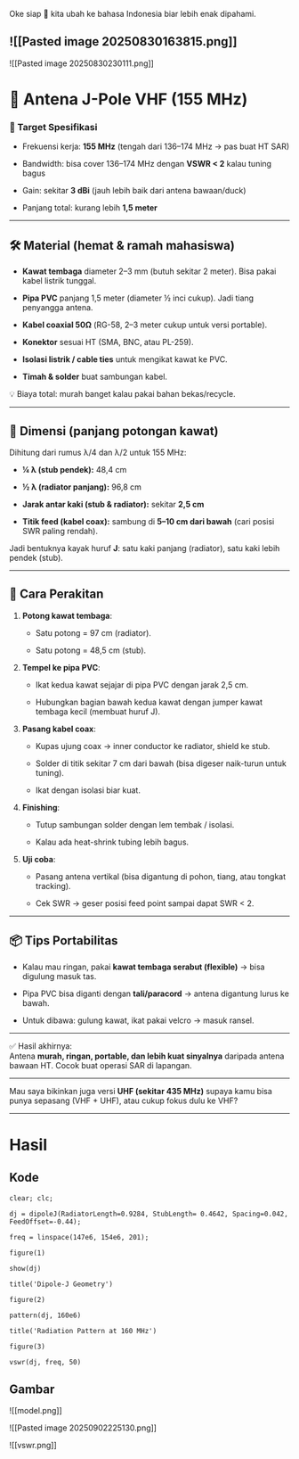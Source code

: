 Oke siap 🔧 kita ubah ke bahasa Indonesia biar lebih enak dipahami.

![[Pasted image 20250830163815.png]]
---
![[Pasted image 20250830230111.png]]
# 📡 Antena J-Pole VHF (155 MHz)

### 🎯 Target Spesifikasi

- Frekuensi kerja: **155 MHz** (tengah dari 136–174 MHz → pas buat HT SAR)
    
- Bandwidth: bisa cover 136–174 MHz dengan **VSWR < 2** kalau tuning bagus
    
- Gain: sekitar **3 dBi** (jauh lebih baik dari antena bawaan/duck)
    
- Panjang total: kurang lebih **1,5 meter**
    

---

## 🛠️ Material (hemat & ramah mahasiswa)

- **Kawat tembaga** diameter 2–3 mm (butuh sekitar 2 meter). Bisa pakai kabel listrik tunggal.
    
- **Pipa PVC** panjang 1,5 meter (diameter ½ inci cukup). Jadi tiang penyangga antena.
    
- **Kabel coaxial 50Ω** (RG-58, 2–3 meter cukup untuk versi portable).
    
- **Konektor** sesuai HT (SMA, BNC, atau PL-259).
    
- **Isolasi listrik / cable ties** untuk mengikat kawat ke PVC.
    
- **Timah & solder** buat sambungan kabel.
    

💡 Biaya total: murah banget kalau pakai bahan bekas/recycle.

---

## 📏 Dimensi (panjang potongan kawat)

Dihitung dari rumus λ/4 dan λ/2 untuk 155 MHz:

- **¼ λ (stub pendek):** 48,4 cm
    
- **½ λ (radiator panjang):** 96,8 cm
    
- **Jarak antar kaki (stub & radiator):** sekitar **2,5 cm**
    
- **Titik feed (kabel coax):** sambung di **5–10 cm dari bawah** (cari posisi SWR paling rendah).
    

Jadi bentuknya kayak huruf **J**: satu kaki panjang (radiator), satu kaki lebih pendek (stub).

---

## 🔧 Cara Perakitan

1. **Potong kawat tembaga**:
    
    - Satu potong = 97 cm (radiator).
        
    - Satu potong = 48,5 cm (stub).
        
2. **Tempel ke pipa PVC**:
    
    - Ikat kedua kawat sejajar di pipa PVC dengan jarak 2,5 cm.
        
    - Hubungkan bagian bawah kedua kawat dengan jumper kawat tembaga kecil (membuat huruf J).
        
3. **Pasang kabel coax**:
    
    - Kupas ujung coax → inner conductor ke radiator, shield ke stub.
        
    - Solder di titik sekitar 7 cm dari bawah (bisa digeser naik-turun untuk tuning).
        
    - Ikat dengan isolasi biar kuat.
        
4. **Finishing**:
    
    - Tutup sambungan solder dengan lem tembak / isolasi.
        
    - Kalau ada heat-shrink tubing lebih bagus.
        
5. **Uji coba**:
    
    - Pasang antena vertikal (bisa digantung di pohon, tiang, atau tongkat tracking).
        
    - Cek SWR → geser posisi feed point sampai dapat SWR < 2.
        

---

## 📦 Tips Portabilitas

- Kalau mau ringan, pakai **kawat tembaga serabut (flexible)** → bisa digulung masuk tas.
    
- Pipa PVC bisa diganti dengan **tali/paracord** → antena digantung lurus ke bawah.
    
- Untuk dibawa: gulung kawat, ikat pakai velcro → masuk ransel.
    

---

✅ Hasil akhirnya:  
Antena **murah, ringan, portable, dan lebih kuat sinyalnya** daripada antena bawaan HT. Cocok buat operasi SAR di lapangan.

---

Mau saya bikinkan juga versi **UHF (sekitar 435 MHz)** supaya kamu bisa punya sepasang (VHF + UHF), atau cukup fokus dulu ke VHF?

---
# Hasil
## Kode
```
clear; clc;

dj = dipoleJ(RadiatorLength=0.9284, StubLength= 0.4642, Spacing=0.042, FeedOffset=-0.44);

freq = linspace(147e6, 154e6, 201);

figure(1)

show(dj)

title('Dipole-J Geometry')

figure(2)

pattern(dj, 160e6)

title('Radiation Pattern at 160 MHz')

figure(3)

vswr(dj, freq, 50)
```
## Gambar
![[model.png]]

![[Pasted image 20250902225130.png]]

![[vswr.png]]